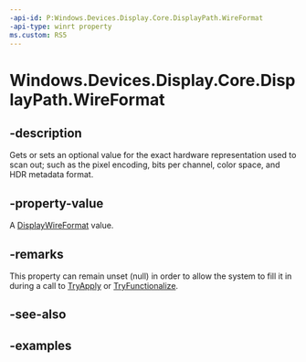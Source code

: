 ```yaml
---
-api-id: P:Windows.Devices.Display.Core.DisplayPath.WireFormat
-api-type: winrt property
ms.custom: RS5
---
```


<!-- Property syntax.
public DisplayWireFormat WireFormat { get;  set; }
-->

# Windows.Devices.Display.Core.DisplayPath.WireFormat

## -description
Gets or sets an optional value for the exact hardware representation used to scan out; such as the pixel encoding, bits per channel, color space, and HDR metadata format.

## -property-value
A [DisplayWireFormat](displaywireformat.md) value.

## -remarks
This property can remain unset (null) in order to allow the system to fill it in during a call to [TryApply](displaystate_tryapply_634222246.md) or [TryFunctionalize](displaystate_tryfunctionalize_741039460.md).

## -see-also

## -examples
